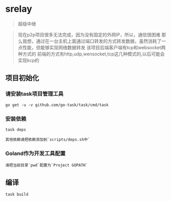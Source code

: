# srelay
> 超级中继

> 现在p2p项目很多无法完成，因为没有固定的外网IP，所以，通信很困难
> 那么我想，通过在一台主机上面通过端口转发的方式转发数据，虽然消耗了一点性能，但能够实现网络数据转发
> 该项目后端客户端有tcp和websocket两种方式的
> 前端的方式有http,udp,wensocket,tcp这几种模式的,以后可能会实现kcp的

## 项目初始化

### 请安装task项目管理工具

```shell
go get -u -v github.com/go-task/task/cmd/task
```

### 安装依赖

```shell
task deps
```

    其他依赖请把依赖添加到`scripts/deps.sh中`

### Goland作为开发工具配置

    请把当前目录`pwd`配置为`Project GOPATH`

## 编译

```shell
task build
```
